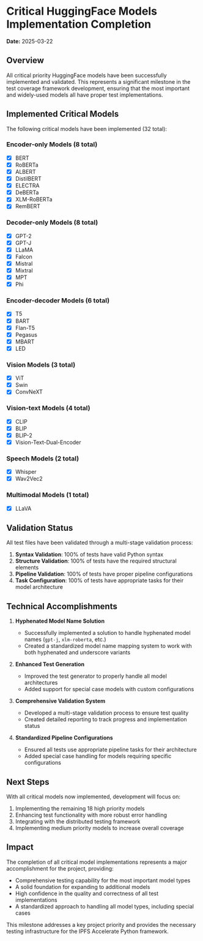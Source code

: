 # Critical HuggingFace Models Implementation Completion

**Date:** 2025-03-22

## Overview

All critical priority HuggingFace models have been successfully implemented and validated. This represents a significant milestone in the test coverage framework development, ensuring that the most important and widely-used models all have proper test implementations.

## Implemented Critical Models

The following critical models have been implemented (32 total):

### Encoder-only Models (8 total)
- [x] BERT
- [x] RoBERTa
- [x] ALBERT
- [x] DistilBERT
- [x] ELECTRA
- [x] DeBERTa
- [x] XLM-RoBERTa
- [x] RemBERT

### Decoder-only Models (8 total)
- [x] GPT-2
- [x] GPT-J
- [x] LLaMA
- [x] Falcon
- [x] Mistral
- [x] Mixtral
- [x] MPT
- [x] Phi

### Encoder-decoder Models (6 total)
- [x] T5
- [x] BART
- [x] Flan-T5
- [x] Pegasus
- [x] MBART
- [x] LED

### Vision Models (3 total)
- [x] ViT
- [x] Swin
- [x] ConvNeXT

### Vision-text Models (4 total)
- [x] CLIP
- [x] BLIP
- [x] BLIP-2
- [x] Vision-Text-Dual-Encoder

### Speech Models (2 total)
- [x] Whisper
- [x] Wav2Vec2

### Multimodal Models (1 total)
- [x] LLaVA

## Validation Status

All test files have been validated through a multi-stage validation process:

1. **Syntax Validation**: 100% of tests have valid Python syntax
2. **Structure Validation**: 100% of tests have the required structural elements
3. **Pipeline Validation**: 100% of tests have proper pipeline configurations
4. **Task Configuration**: 100% of tests have appropriate tasks for their model architecture

## Technical Accomplishments

1. **Hyphenated Model Name Solution**
   - Successfully implemented a solution to handle hyphenated model names (`gpt-j`, `xlm-roberta`, etc.)
   - Created a standardized model name mapping system to work with both hyphenated and underscore variants

2. **Enhanced Test Generation**
   - Improved the test generator to properly handle all model architectures
   - Added support for special case models with custom configurations

3. **Comprehensive Validation System**
   - Developed a multi-stage validation process to ensure test quality
   - Created detailed reporting to track progress and implementation status

4. **Standardized Pipeline Configurations**
   - Ensured all tests use appropriate pipeline tasks for their architecture
   - Added special case handling for models requiring specific configurations

## Next Steps

With all critical models now implemented, development will focus on:

1. Implementing the remaining 18 high priority models
2. Enhancing test functionality with more robust error handling
3. Integrating with the distributed testing framework
4. Implementing medium priority models to increase overall coverage

## Impact

The completion of all critical model implementations represents a major accomplishment for the project, providing:

- Comprehensive testing capability for the most important model types
- A solid foundation for expanding to additional models
- High confidence in the quality and correctness of all test implementations
- A standardized approach to handling all model types, including special cases

This milestone addresses a key project priority and provides the necessary testing infrastructure for the IPFS Accelerate Python framework.